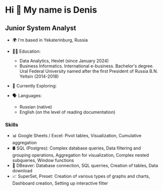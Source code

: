 Hi 👋 My name is Denis
==============================

Junior System Analyst
------------

* 🌍  I'm based in Yekaterinburg, Russia

* 👨‍🎓 Education:
  * Data Analytics, Hexlet (since January 2024)
  * Business Informatics. International e-business. Bachelor's degree. Ural Federal University named after the first President of Russia B.N. Yeltsin (2014-2018)
  
* 🔭 Currently Exploring:

* 🗣️ Languages:
  * Russian (native)
  * English (on the level of reading documentation)

### Skills

* 📊 Google Sheets / Excel: Pivot tables, Visualization, Cumulative aggregation
* 🛢️ SQL (Postgres): Complex database queries, Data filtering and grouping operations, Aggregation for visualization, Complex nested subqueries, Window functions
* 🦫 DBeaver: Database connection, SQL querries, Creation of tables, Data download
* 📈 SuperSet, Preset: Creation of various types of graphs and charts, Dashboard creation, Setting up interactive filter
